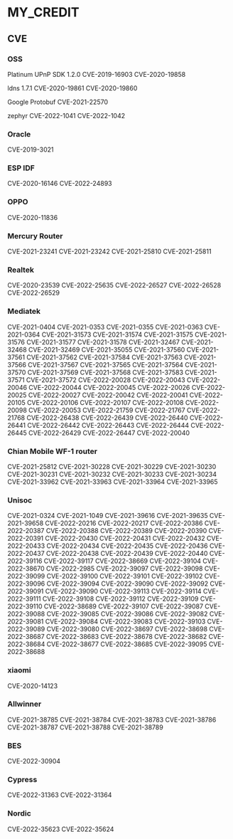 # MY_CREDIT


## CVE

### OSS

Platinum UPnP SDK 1.2.0
CVE-2019-16903
CVE-2020-19858

ldns 1.7.1
CVE-2020-19861
CVE-2020-19860

Google Protobuf
CVE-2021-22570

zephyr
CVE-2022-1041
CVE-2022-1042


### Oracle
CVE-2019-3021

### ESP IDF
CVE-2020-16146
CVE-2022-24893


### OPPO
CVE-2020-11836

### Mercury Router
CVE-2021-23241
CVE-2021-23242
CVE-2021-25810
CVE-2021-25811


### Realtek
CVE-2020-23539
CVE-2022-25635
CVE-2022-26527
CVE-2022-26528
CVE-2022-26529


### Mediatek
CVE-2021-0404
CVE-2021-0353
CVE-2021-0355
CVE-2021-0363
CVE-2021-0364
CVE-2021-31573
CVE-2021-31574
CVE-2021-31575
CVE-2021-31576
CVE-2021-31577
CVE-2021-31578
CVE-2021-32467
CVE-2021-32468
CVE-2021-32469
CVE-2021-35055
CVE-2021-37560
CVE-2021-37561
CVE-2021-37562
CVE-2021-37584
CVE-2021-37563
CVE-2021-37566
CVE-2021-37567
CVE-2021-37565
CVE-2021-37564
CVE-2021-37570
CVE-2021-37569
CVE-2021-37568
CVE-2021-37583
CVE-2021-37571
CVE-2021-37572
CVE-2022-20028
CVE-2022-20043
CVE-2022-20046
CVE-2022-20044
CVE-2022-20045
CVE-2022-20026
CVE-2022-20025
CVE-2022-20027
CVE-2022-20042
CVE-2022-20041
CVE-2022-20105
CVE-2022-20106
CVE-2022-20107
CVE-2022-20108
CVE-2022-20098
CVE-2022-20053
CVE-2022-21759
CVE-2022-21767
CVE-2022-21768
CVE-2022-26438
CVE-2022-26439
CVE-2022-26440
CVE-2022-26441
CVE-2022-26442
CVE-2022-26443
CVE-2022-26444
CVE-2022-26445
CVE-2022-26429
CVE-2022-26447
CVE-2022-20040

### Chian Mobile WF-1 router
CVE-2021-25812
CVE-2021-30228
CVE-2021-30229
CVE-2021-30230
CVE-2021-30231
CVE-2021-30232
CVE-2021-30233
CVE-2021-30234
CVE-2021-33962
CVE-2021-33963
CVE-2021-33964
CVE-2021-33965

### Unisoc
CVE-2021-0324
CVE-2021-1049
CVE-2021-39616
CVE-2021-39635
CVE-2021-39658
CVE-2022-20216
CVE-2022-20217
CVE-2022-20386
CVE-2022-20387
CVE-2022-20388
CVE-2022-20389
CVE-2022-20390
CVE-2022-20391
CVE-2022-20430
CVE-2022-20431
CVE-2022-20432
CVE-2022-20433
CVE-2022-20434
CVE-2022-20435
CVE-2022-20436
CVE-2022-20437
CVE-2022-20438
CVE-2022-20439
CVE-2022-20440
CVE-2022-39116
CVE-2022-39117
CVE-2022-38669
CVE-2022-39104
CVE-2022-38670
CVE-2022-2985
CVE-2022-39097
CVE-2022-39098
CVE-2022-39099
CVE-2022-39100
CVE-2022-39101
CVE-2022-39102
CVE-2022-39096
CVE-2022-39094
CVE-2022-39090
CVE-2022-39092
CVE-2022-39091
CVE-2022-39090
CVE-2022-39113
CVE-2022-39114
CVE-2022-39111
CVE-2022-39108
CVE-2022-39112
CVE-2022-39109
CVE-2022-39110
CVE-2022-38689
CVE-2022-39107
CVE-2022-39087
CVE-2022-39088
CVE-2022-39085
CVE-2022-39086
CVE-2022-39082
CVE-2022-39081
CVE-2022-39084
CVE-2022-39083
CVE-2022-39103
CVE-2022-39089
CVE-2022-39080
CVE-2022-38697
CVE-2022-38698
CVE-2022-38687
CVE-2022-38683
CVE-2022-38678
CVE-2022-38682
CVE-2022-38684
CVE-2022-38677
CVE-2022-38685
CVE-2022-39095
CVE-2022-38688

### xiaomi
CVE-2020-14123

### Allwinner
CVE-2021-38785
CVE-2021-38784
CVE-2021-38783
CVE-2021-38786
CVE-2021-38787
CVE-2021-38788
CVE-2021-38789

### BES
CVE-2022-30904

### Cypress
CVE-2022-31363
CVE-2022-31364

### Nordic
CVE-2022-35623
CVE-2022-35624










